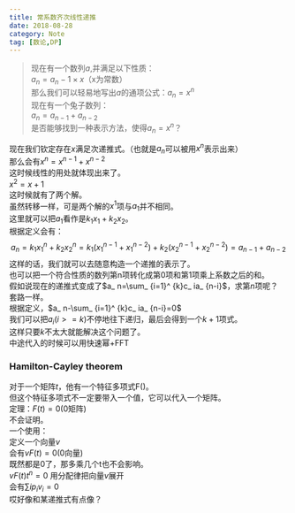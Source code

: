 ```yaml
---
title: 常系数齐次线性递推
date: 2018-08-28
category: Note
tag: [数论,DP]
---
```



>现在有一个数列$a$,并满足以下性质：  
$a_ n=a_ n-1 \times x$（x为常数）  
那么我们可以轻易地写出$a$的通项公式：$a_ n=x^ n$  
现在有一个兔子数列：  
$a_ n=a_ {n-1}+ a_ {n-2}$  
是否能够找到一种表示方法，使得$a_ n=x^ n$？  

现在我们钦定存在$x$满足次递推式。（也就是$a_ n$可以被用$x^ n$表示出来）  
那么会有$x^ n=x^ {n-1}+x^ {n-2}$  
这时候线性的用处就体现出来了。  
$x^2=x+1$  
这时候就有了两个解。  
虽然转移一样，可是两个解的$x^1$项与$a_ 1$并不相同。  
这里就可以把$a_ 1$看作是$k_1x_ 1+k_ 2x_ 2$。  
根据定义会有：
$$a_ n=k_ 1x_ 1^n+k_ 2x_ 2^n=k_ 1(x_ 1^{n-1}+x_ 1^{n-2})+k_ 2(x_ 2^{n-1}+x_ 2^{n-2})=a_ {n-1}+a_ {n-2}$$
这样的话，我们就可以去随意构造一个递推的表示了。  
也可以把一个符合性质的数列第n项转化成第0项和第1项乘上系数之后的和。  
假如说现在的递推式变成了$a_ n=\sum_ {i=1}^ {k}c_ ia_ {n-i}$，求第$n$项呢？  
套路一样。  
根据定义，$a_ n-\sum_ {i=1}^ {k}c_ ia_ {n-i}=0$  
我们可以把$a_ i(i>=k)$不停地往下递归，最后会得到一个$k+1$项式。  
这样只要$k$不太大就能解决这个问题了。  
中途代入的时候可以用快速幂+FFT  

### Hamilton-Cayley theorem

对于一个矩阵$t$，他有一个特征多项式F()。  
但这个特征多项式不一定要带入一个值，它可以代入一个矩阵。  
定理：$F(t)=0$(0矩阵)  
不会证明。  
一个使用：  
定义一个向量$v$  
会有$vF(t)=0$(0向量)  
既然都是0了，那多乘几个t也不会影响。  
$vF(t)t^n=0$
用分配律把向量$v$展开  
会有$\sum i p_ i v_ i=0$  
哎好像和某递推式有点像？




